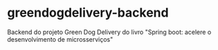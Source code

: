 # greendogdelivery-backend
Backend do projeto Green Dog Delivery do livro "Spring boot: acelere o desenvolvimento de microsserviços"
